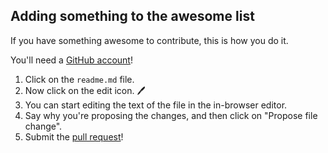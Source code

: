 ## Adding something to the awesome list

If you have something awesome to contribute, this is how you do it.

You'll need a [GitHub account](https://github.com/join)!

1. Click on the `readme.md` file.
2. Now click on the edit icon. 🖊
3. You can start editing the text of the file in the in-browser editor.
4. Say why you're proposing the changes, and then click on "Propose file change".
5. Submit the [pull request](https://help.github.com/articles/using-pull-requests/)!
